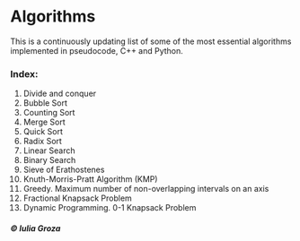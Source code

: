 # Algorithms
This is a continuously updating list of some of the most essential algorithms implemented in pseudocode, C++ and Python.

### Index:
1. Divide and conquer
2. Bubble Sort
3. Counting Sort
4. Merge Sort
5. Quick Sort
6. Radix Sort
7. Linear Search
8. Binary Search
9. Sieve of Erathostenes
10. Knuth-Morris-Pratt Algorithm (KMP)
11. Greedy. Maximum number of non-overlapping intervals on an axis
12. Fractional Knapsack Problem
13. Dynamic Programming. 0-1 Knapsack Problem

##### © Iulia Groza
